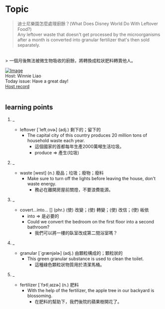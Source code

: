 # Topic

> 迪士尼樂園怎麼處理廚餘？(What Does Disney World Do With Leftover Food?) <br>
> Any leftover waste that doesn't get processed by the microorganisms after a month is converted into granular fertilizer that's then sold separately.

 <br>
> 一個月後無法被微生物吸收的廚餘，將轉換成粒狀肥料轉賣他人。

 <br>

[![Image](https://cdn.voicetube.com/assets/thumbnails/VDSpGnN2dsk.jpg)](https://www.youtube.com/embed/VDSpGnN2dsk?rel=0&showinfo=0&cc_load_policy=0&controls=1&autoplay=1&iv_load_policy=3&playsinline=1&wmode=transparent&start=117&end=125&enablejsapi=1&origin=https://tw.voicetube.com&widgetid=1)<br>
Host: Winnie Liao
<br>Today issue: Have a great day!
<br>
[Host record](https://cdn.voicetube.com/tmp/everyday_records/callmeboss901/2637.mp3)
<br><br>
## learning points
1. _
	* leftover [ˋleft͵ovɚ] (adj.) 剩下的；留下的
        - The capital city of this country produces 20 million tons of household waste each year.
            + 這個國家的首都每年生產2000萬噸生活垃圾。
            + produce => 產生(垃圾)

2. _
	* waste [west] (n.) 廢品；垃圾；廢物；廢料
        - Make sure to turn off the lights before leaving the house, don't waste energy.
            + 務必在離開房屋前關燈，不要浪費能源。

3. _
	* covert...into…  [] (phr.) (使) 改變；(使) 轉變；(使) 改信；(使) 皈依
        - into => 是必要的
        - Could we convert the bedroom on the first floor into a second bathroom?
            + 我們可以將一樓的臥室改成第二間浴室嗎？

4. _
	* granular [ˋgrænjəlɚ] (adj.) 由顆粒構成的；顆粒狀的
        - This green granular substance is used to clean the toilet.
            + 這種綠色顆粒狀物質用於清潔馬桶。

5. _
	* fertilizer [ˋfɝtl͵aɪzɚ] (n.) 肥料
        - With the help of the fertilizer, the apple tree in our backyard is blossoming.
            + 在肥料的幫助下，我們後院的蘋果樹開花了。
